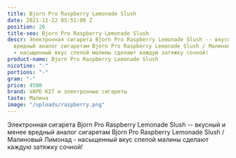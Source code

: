 ```yaml
---
title: Bjorn Pro Raspberry Lemonade Slush
date: 2021-11-22 05:51:00 Z
position: 26
title-seo: Bjorn Pro Raspberry Lemonade Slush
descr: Электронная сигарета Bjorn Pro Raspberry Lemonade Slush -- вкусный и менее
  вредный аналог сигаретам Bjorn Pro Raspberry Lemonade Slush / Малиновый Лимонад
  - насыщенный вкус спелой малины сделают каждую затяжку сочной!
product-name: Bjorn Pro Raspberry Lemonade Slush
nicotine: "-"
portions: "-"
gram: "-"
price: 4500
brand: VAPE KIT и электронные сигареты
taste: Малина
image: "/uploads/raspberry.png"
---
```


Электронная сигарета Bjorn Pro Raspberry Lemonade Slush -- вкусный и менее вредный аналог сигаретам Bjorn Pro Raspberry Lemonade Slush / Малиновый Лимонад - насыщенный вкус спелой малины сделают каждую затяжку сочной!
